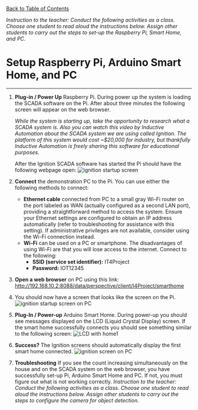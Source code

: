 [Back to Table of Contents](README.md)

*Instruction to the teacher: Conduct the following activities as a class. Choose one student to read aloud the instructions below. Assign other students to carry out the steps to set-up the Raspberry Pi, Smart Home, and PC.*
# Setup Raspberry Pi, Arduino Smart Home, and PC
---
1. **Plug-in / Power Up**  Raspberry Pi. During power up the system is loading the SCADA software on the Pi.  After about three minutes the following screen will appear on the web browser.

   *While the system is starting up, take the opportunity to research what a SCADA system is.  Also you can watch this video by Inductive Automation about the SCADA system we are using called Ignition.  The platform of this system would cost ~$20,000 for industry, but thankfully Inductive Automation is freely sharing this software for educational purposes.*
   
   After the Ignition SCADA software has started the Pi should have the following webpage open:
   ![ignition startup screen](https://github.com/user-attachments/assets/184fac2b-fa52-41d8-86aa-d8f60f7f6942)

2. **Connect** the demonstration PC to the Pi. You can use either the following methods to connect:
   - **Ethernet cable** connected from PC to a small gray Wi-Fi router on the port labeled as WAN (actually configured as a second LAN port), providing a straightforward method to access the system. Ensure your Ethernet settings are configured to obtain an IP address automatically (refer to troubleshooting for assistance with this setting). If administrative privileges are not available, consider using the Wi-Fi connection instead.
   - **Wi-Fi** can be used on a PC or smartphone. The disadvantages of using Wi-Fi are that you will lose access to the internet. Connect to the following:
      - **SSID (service set identifier):** IT4Project
      - **Password:** IOT12345
3. **Open a web browser** on PC using this link:  
   http://192.168.10.2:8088/data/perspective/client/I4Project/smarthome

4. You should now have a screen that looks like the screen on the Pi.
      ![ignition startup screen on PC](https://github.com/user-attachments/assets/10e17458-41e5-4a77-a428-c2e7e99c5f6c)

5. **Plug-In / Power-up** Arduino Smart Home. During power-up you should see messages displayed on the LCD (Liquid Crystal Display) screen.  If the smart home successfully connects you should see something similar to the following screen:
   ![LCD with home1](https://github.com/user-attachments/assets/dbc486ff-e386-4b9a-9d64-f6a5fb12a5ba)

6. **Success?** The Ignition screens should automatically display the first smart home connected.
   ![ignition screen on PC](https://github.com/user-attachments/assets/89a4afed-ebfe-4b05-8104-41651c89fba7)

7. **Troubleshooting** If you see the count increasing simultaneously on the house and on the SCADA system on the web browser, you have successfully set-up Pi, Arduino Smart Home and PC.  If not, you must figure out what is not working correctly.
*Instruction to the teacher: Conduct the following activities as a class. Choose one student to read aloud the instructions below. Assign other students to carry out the steps to configure the camera for object detection.*
